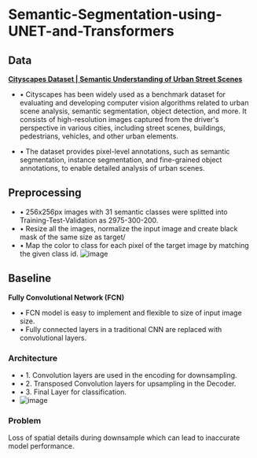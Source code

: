 # Semantic-Segmentation-using-UNET-and-Transformers

## Data
**[Cityscapes Dataset | Semantic Understanding of Urban Street Scenes](https://www.cityscapes-dataset.com/)**

- • Cityscapes has been widely used as a benchmark dataset for evaluating and developing computer vision algorithms related to urban scene analysis, semantic segmentation, object detection, and more. It consists of high-resolution images captured from the driver's perspective in various cities, including street scenes, buildings, pedestrians, vehicles, and other urban elements.

- • The dataset provides pixel-level annotations, such as semantic segmentation, instance segmentation, and fine-grained object annotations, to enable detailed analysis of urban scenes. 

## Preprocessing
- • 256x256px images with 31 semantic classes were splitted into Training-Test-Validation as 2975-300-200.
- • Resize all the images, normalize the input image and create black mask of the same size as target/
- • Map the color to class for each pixel of the target image by matching the given class id.
![image](https://github.com/sohamthirty/Semantic-Segmentation-using-UNET-and-Transformers/assets/56295513/dff92834-88f0-433e-97ce-a35ebd406b54)

## Baseline
**Fully Convolutional Network (FCN)**
- • FCN model is easy to implement and flexible to size of input image size.
- • Fully connected layers in a traditional CNN are replaced with convolutional layers.
### Architecture
- • 1. Convolution layers are used in the encoding for downsampling.
- • 2. Transposed Convolution layers for upsampling in the Decoder.
- • 3. Final Layer for classification.
- ![image](https://github.com/sohamthirty/Semantic-Segmentation-using-UNET-and-Transformers/assets/56295513/e7d7289b-0e27-4a41-9b87-01def8c47018)
### Problem
Loss of spatial details during downsample which can lead to inaccurate model performance.

